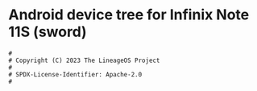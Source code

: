 # Android device tree for Infinix Note 11S (sword)

```
#
# Copyright (C) 2023 The LineageOS Project
#
# SPDX-License-Identifier: Apache-2.0
#
```
